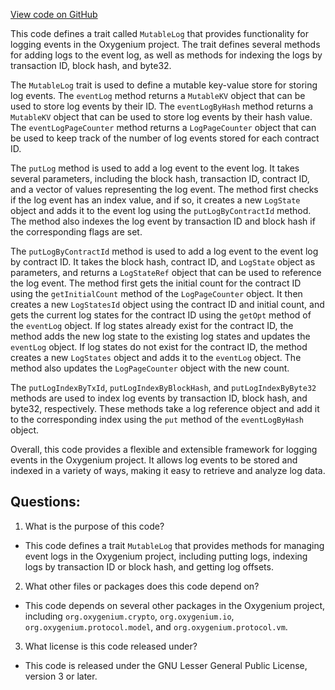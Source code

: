 [View code on GitHub](https://github.com/oxygenium/oxygenium/protocol/src/main/scala/org/oxygenium/protocol/vm/event/MutableLog.scala)

This code defines a trait called `MutableLog` that provides functionality for logging events in the Oxygenium project. The trait defines several methods for adding logs to the event log, as well as methods for indexing the logs by transaction ID, block hash, and byte32. 

The `MutableLog` trait is used to define a mutable key-value store for storing log events. The `eventLog` method returns a `MutableKV` object that can be used to store log events by their ID. The `eventLogByHash` method returns a `MutableKV` object that can be used to store log events by their hash value. The `eventLogPageCounter` method returns a `LogPageCounter` object that can be used to keep track of the number of log events stored for each contract ID.

The `putLog` method is used to add a log event to the event log. It takes several parameters, including the block hash, transaction ID, contract ID, and a vector of values representing the log event. The method first checks if the log event has an index value, and if so, it creates a new `LogState` object and adds it to the event log using the `putLogByContractId` method. The method also indexes the log event by transaction ID and block hash if the corresponding flags are set.

The `putLogByContractId` method is used to add a log event to the event log by contract ID. It takes the block hash, contract ID, and `LogState` object as parameters, and returns a `LogStateRef` object that can be used to reference the log event. The method first gets the initial count for the contract ID using the `getInitialCount` method of the `LogPageCounter` object. It then creates a new `LogStatesId` object using the contract ID and initial count, and gets the current log states for the contract ID using the `getOpt` method of the `eventLog` object. If log states already exist for the contract ID, the method adds the new log state to the existing log states and updates the `eventLog` object. If log states do not exist for the contract ID, the method creates a new `LogStates` object and adds it to the `eventLog` object. The method also updates the `LogPageCounter` object with the new count.

The `putLogIndexByTxId`, `putLogIndexByBlockHash`, and `putLogIndexByByte32` methods are used to index log events by transaction ID, block hash, and byte32, respectively. These methods take a log reference object and add it to the corresponding index using the `put` method of the `eventLogByHash` object.

Overall, this code provides a flexible and extensible framework for logging events in the Oxygenium project. It allows log events to be stored and indexed in a variety of ways, making it easy to retrieve and analyze log data.
## Questions: 
 1. What is the purpose of this code?
- This code defines a trait `MutableLog` that provides methods for managing event logs in the Oxygenium project, including putting logs, indexing logs by transaction ID or block hash, and getting log offsets.

2. What other files or packages does this code depend on?
- This code depends on several other packages in the Oxygenium project, including `org.oxygenium.crypto`, `org.oxygenium.io`, `org.oxygenium.protocol.model`, and `org.oxygenium.protocol.vm`.

3. What license is this code released under?
- This code is released under the GNU Lesser General Public License, version 3 or later.